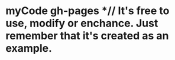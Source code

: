 # myCode gh-pages *// It's free to use, modify or enchance. Just remember that it's created as an example.

